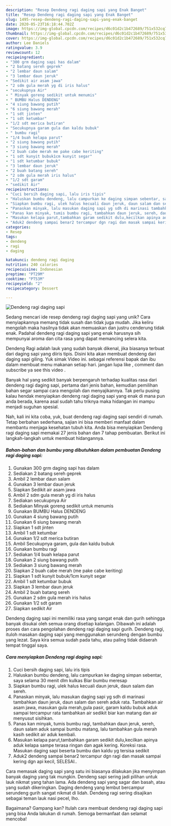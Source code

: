 ```yaml
---
description: "Resep Dendeng ragi daging sapi yang Enak Banget"
title: "Resep Dendeng ragi daging sapi yang Enak Banget"
slug: 1495-resep-dendeng-ragi-daging-sapi-yang-enak-banget
date: 2020-05-23T16:18:44.702Z
image: https://img-global.cpcdn.com/recipes/d6c01d2c1b472689/751x532cq70/dendeng-ragi-daging-sapi-foto-resep-utama.jpg
thumbnail: https://img-global.cpcdn.com/recipes/d6c01d2c1b472689/751x532cq70/dendeng-ragi-daging-sapi-foto-resep-utama.jpg
cover: https://img-global.cpcdn.com/recipes/d6c01d2c1b472689/751x532cq70/dendeng-ragi-daging-sapi-foto-resep-utama.jpg
author: Lee Daniels
ratingvalue: 3.9
reviewcount: 12
recipeingredient:
- "300 grm daging sapi has dalam"
- "2 batang sereh geprek"
- "2 lembar daun salam"
- "3 lembar daun jeruk"
- "Sedikit air asam jawa"
- "2 sdm gula merah yg di iris halus"
- "secukupnya Air"
- " Minyak goreng sedikit untuk menumis"
- " BUMBU Halus DENDENG"
- "4 siung bawang putih"
- "6 siung bawang merah"
- "1 sdt jinten"
- "1 sdt ketumbar"
- "1/2 sdt merica butiran"
- "Secukupnya garam gula dan kaldu bubuk"
- " bumbu ragi"
- "1/4 buah kelapa parut"
- "2 siung bawang putih"
- "3 siung bawang merah"
- "2 buah cabe merah me pake cabe keriting"
- "1 sdt kunyit bubuk1cm kunyit segar"
- "1 sdt ketumbar bubuk"
- "3 lembar daun jeruk"
- "2 buah batang sereh"
- "2 sdm gula merah iris halus"
- "1/2 sdt garam"
- "sedikit Air"
recipeinstructions:
- "Cuci bersih daging sapi, lalu iris tipis"
- "Haluskan bumbu dendeng, lalu campurkan ke daging simpan sebentar, saya selama 30 menit dlm kulkas Biar bumbu meresap"
- "Siapkan bumbu ragi, ulek halus kecuali daun jeruk, daun salam dan sereh."
- "Panaskan minyak, lalu masukan daging sapi yg sdh di marinasi tambahkan daun jeruk, daun salam dan sereh aduk rata. Tambahkan air asam jawa, masukan gula merah,gula pasir, garam kaldu bubuk aduk sampai tercampur rata tambahkan air sedikit biar kan matang dan air menyusut sisihkan."
- "Panas kan minyak, tumis bumbu ragi, tambahkan daun jeruk, sereh, daun salam aduk sampai bumbu matang, lalu tambahkan gula merah kasih sedikit air aduk kembali."
- "Masukan kelapa parut,tambahkan garam sedikit dulu,kecilkan apinya aduk kelapa sampe terasa ringan dan agak kering. Koreksi rasa. Masukan daging sapi beserta bumbu dan kaldu yg tersisa sedikit"
- "Aduk2 dendeng sampai benar2 tercampur dgn ragi dan masak sampai kering dgn api kecil, SELESAI.."
categories:
- Resep
tags:
- dendeng
- ragi
- daging

katakunci: dendeng ragi daging 
nutrition: 240 calories
recipecuisine: Indonesian
preptime: "PT29M"
cooktime: "PT53M"
recipeyield: "2"
recipecategory: Dessert

---
```



![Dendeng ragi daging sapi](https://img-global.cpcdn.com/recipes/d6c01d2c1b472689/751x532cq70/dendeng-ragi-daging-sapi-foto-resep-utama.jpg)

Sedang mencari ide resep dendeng ragi daging sapi yang unik? Cara menyiapkannya memang tidak susah dan tidak juga mudah. Jika keliru mengolah maka hasilnya tidak akan memuaskan dan justru cenderung tidak enak. Padahal dendeng ragi daging sapi yang enak harusnya sih mempunyai aroma dan cita rasa yang dapat memancing selera kita.

Dendeng Ragi adalah lauk yang sudah banyak dikenal, jika biasanya terbuat dari daging sapi yang diiris tipis. Disini kita akan membuat dendeng dari daging sapi giling. Yuk simak Video ini. sebagai referensi bapak dan ibu dalam membuat menu makanan setiap hari. jangan lupa like , comment dan subscribe ya see this video .

Banyak hal yang sedikit banyak berpengaruh terhadap kualitas rasa dari dendeng ragi daging sapi, pertama dari jenis bahan, kemudian pemilihan bahan segar sampai cara mengolah dan menyajikannya. Tak perlu pusing kalau hendak menyiapkan dendeng ragi daging sapi yang enak di mana pun anda berada, karena asal sudah tahu triknya maka hidangan ini mampu menjadi suguhan spesial.


Nah, kali ini kita coba, yuk, buat dendeng ragi daging sapi sendiri di rumah. Tetap berbahan sederhana, sajian ini bisa memberi manfaat dalam membantu menjaga kesehatan tubuh kita. Anda bisa menyiapkan Dendeng ragi daging sapi memakai 27 jenis bahan dan 7 tahap pembuatan. Berikut ini langkah-langkah untuk membuat hidangannya.

<!--inarticleads1-->

##### Bahan-bahan dan bumbu yang dibutuhkan dalam pembuatan Dendeng ragi daging sapi:

1. Gunakan 300 grm daging sapi has dalam
1. Sediakan 2 batang sereh geprek
1. Ambil 2 lembar daun salam
1. Gunakan 3 lembar daun jeruk
1. Siapkan Sedikit air asam jawa
1. Ambil 2 sdm gula merah yg di iris halus
1. Sediakan secukupnya Air
1. Sediakan  Minyak goreng sedikit untuk menumis
1. Gunakan  BUMBU Halus DENDENG
1. Gunakan 4 siung bawang putih
1. Gunakan 6 siung bawang merah
1. Siapkan 1 sdt jinten
1. Ambil 1 sdt ketumbar
1. Gunakan 1/2 sdt merica butiran
1. Ambil Secukupnya garam, gula dan kaldu bubuk
1. Gunakan  bumbu ragi
1. Sediakan 1/4 buah kelapa parut
1. Gunakan 2 siung bawang putih
1. Sediakan 3 siung bawang merah
1. Siapkan 2 buah cabe merah (me pake cabe keriting)
1. Siapkan 1 sdt kunyit bubuk/1cm kunyit segar
1. Ambil 1 sdt ketumbar bubuk
1. Siapkan 3 lembar daun jeruk
1. Ambil 2 buah batang sereh
1. Gunakan 2 sdm gula merah iris halus
1. Gunakan 1/2 sdt garam
1. Siapkan sedikit Air


Dendeng daging sapi ini memiliki rasa yang sangat enak dan gurih sehingga banyak disukai oleh semua orang disetiap kalangan. Dibawah ini adalah proses dan cara pengolahan dendeng ragi daging sapi gurih. Dendeng ragi, ituloh masakan daging sapi yang menggunakan serundeng dengan bumbu yang lezat. Saya kira semua sudah pada tahu, atau paling tidak didaerah tempat tinggal saya. 

<!--inarticleads2-->

##### Cara menyiapkan Dendeng ragi daging sapi:

1. Cuci bersih daging sapi, lalu iris tipis
1. Haluskan bumbu dendeng, lalu campurkan ke daging simpan sebentar, saya selama 30 menit dlm kulkas Biar bumbu meresap
1. Siapkan bumbu ragi, ulek halus kecuali daun jeruk, daun salam dan sereh.
1. Panaskan minyak, lalu masukan daging sapi yg sdh di marinasi tambahkan daun jeruk, daun salam dan sereh aduk rata. Tambahkan air asam jawa, masukan gula merah,gula pasir, garam kaldu bubuk aduk sampai tercampur rata tambahkan air sedikit biar kan matang dan air menyusut sisihkan.
1. Panas kan minyak, tumis bumbu ragi, tambahkan daun jeruk, sereh, daun salam aduk sampai bumbu matang, lalu tambahkan gula merah kasih sedikit air aduk kembali.
1. Masukan kelapa parut,tambahkan garam sedikit dulu,kecilkan apinya aduk kelapa sampe terasa ringan dan agak kering. Koreksi rasa. Masukan daging sapi beserta bumbu dan kaldu yg tersisa sedikit
1. Aduk2 dendeng sampai benar2 tercampur dgn ragi dan masak sampai kering dgn api kecil, SELESAI..


Cara memasak daging sapi yang satu ini biasanya dilakukan jika menyimpan banyak daging yang tak mungkin. Dendeng sapi sering jadi pilihan untuk lauk nikmat yang tahan lama. Ada dendeng sapi yang sagar dan basah, atau yang sudah dikeringkan. Daging dendeng yang lembut bercampur serundeng gurih sangat nikmat di lidah. Dendeng ragi sering disajikan sebagai teman lauk nasi pecel, lho. 

Bagaimana? Gampang kan? Itulah cara membuat dendeng ragi daging sapi yang bisa Anda lakukan di rumah. Semoga bermanfaat dan selamat mencoba!
